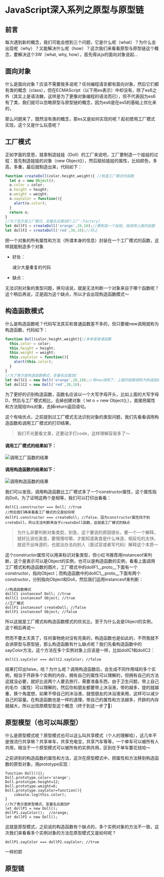 # JavaScript深入系列之原型与原型链



## 前言

每次遇到新的概念，我们可能会想到三个问题，它是什么呢（what）？为什么会出现呢（why）？又能解决什么呢（how）？这次我们来看看原型与原型链这个概念，要解决这个3W（what, why, how），首先得从js的面向对象说起...



## 面向对象

什么是面向对象？应该不需要我多说呢？任何编程语言都有面向对象，然后它们都有类的概念（class），但在ECMAScript（以下用es表示）中却没有，除了es6之外（其实上是语法糖，这样是为了更像对象编程的语法而已），但不代表因为es6有了类，我们就可以忽略原型与原型链的概念，因为es6是在es5的基础上优化来的，



那么问题来了，既然没有类的概念，那es又是如何实现的呢？起初使用工厂模式实现，这个又是什么玩意呢？

## 工厂模式

正如字面的意思，就拿制造娃娃（Doll）的工厂来说吧，工厂要制造一个娃娃的过程：首先制造娃娃的对象（new Object()），然后赋给娃娃的属性，比如颜色，多高，多重，最后就制造出来，代码如下：

```javascript
function createDoll(color,height,weight){ //制造工厂模式的函数
  let o = new Object();
  o.color = color;
  o.height = height;
  o.weight = weight;
  o.sayColor = function(){
    alert(o.color);
  }
  return o;
}
//为了显示是工厂模式，变量名后面加F(工厂：Factory)
let dollF1 = createDoll('orange',20,10);//要制造一个娃娃，就调用上面的函数
let dollF2 = createDoll('red',30,10);//同上
```

把一个对象的所有属性和方法（所谓本身的信息）封装在一个工厂模式的函数，这样就能制造多个对象

* 好处：

  减少大量重复的代码

* 缺点：

无法识别对象的类型问题，换句话说，就是无法判断一个对象来自于哪个函数呢？这个稍后再说，正是因为这个缺点，所以才会出现构造函数模式～

## 构造函数模式

什么是构造函数呢？代码写法其实和普通函数差不多的，但只要被new调用就称为构造函数，代码如下：

```javascript
function Doll(color,height,weight){//本来是普通函数
  this.color = color;
  this.height = height;
  this.weight = weight;
  this.sayColor = function(){
    alert(this.color);
  }
}
//为了表示是构造函数模式，变量名后面加C
let dollC1 = new Doll('orange',20,10);//用new调用了，上面的函数就称为构造函数
let dollC2 = new Doll('red',30,10);
```

为了更好的识别构造函数，函数名应该以一个大写字母开头，比如上面的大写字母D，然后与工厂模式相比，去掉创建对象（ let o = new Object();），直接把属性和方法赋给this对象，去掉return返回语句。

这个有啥优点，之前提到过工厂模式无法识别对象的类型问题，我们先看看调用构造函数和调用工厂模式的打印结果，

> 我们不光要看文章，还要动手打code，这样理解容易多了～


#### 调用工厂模式的结果如下：

![调用工厂函数的结果](https://user-gold-cdn.xitu.io/2020/3/26/17114c496073b115?w=1018&h=746&f=png&s=170612)


#### 调用构造函数的结果如下：


![调用构造函数的结果](https://user-gold-cdn.xitu.io/2020/3/26/17114c4de0045265?w=1018&h=1072&f=png&s=217606)

我们可以发现，调用构造函数比工厂模式多了一个constructor属性，这个属性指向Doll，为了证明这两个是相等，我们可以打印出看看：
```
dollC1.constructor === Doll; //true
//然后我们再来看看工厂模式的又是如何呢
dollF1.constructor === createDoll; //false，因为constructor属性找不到creteDoll，所以无法判断来自于createDoll函数，这就是工厂模式的缺点
```

> 为什么非要判断对象类型，别急，这个要说的原因很长，要一个一个解释，
> 就好比说吃美食，要慢慢咬嚼，才能知道美食是什么味道，相反吃的太快，就说不出味道的，也就没办法向别人（面试官或者写代码）解释这个本质～


这个constructor属性可以用来标识对象类型，但小红书推荐用instanceof来判断，这个是表示可以是Object的实例，也可以是构造函数的实例，看看上面调用工厂模式和构造函数的图片，工厂模式中的dollF1__proto__下面有一个constructor，指向Object；而构造函数中的dollC1__proto__下面有两个constructor，分别指向Object和Doll，然后我们运用instanceof来判断：

```
//构造函数模式
dollC1 instanceof Doll; //true
dollC1 instanceof Object; //true
//工厂模式
dollF1 instanceof createDoll; //false
dollF1 instanceof Object; //false
```

所以这就是工厂模式和构造函数模式的优劣比，至于为什么会是Object的实例，这个稍后再说～

然而不要太天真了，任何事物绝对没有完美的，构造函数也是如此的，不然我就不会讲原型与原型链，那么构造函数有什么缺点呢？我们先看构造函数中的sayColor方法，这个方法在多个实例对象上应该是一样，比如dollC1和dollC2：

```
dollC1.sayColor === dollC2.sayColor; //false
```
结果打印出false，哈？为什么呢？调用构造函数后，会生成不同作用域的多个实例，相当于开辟多个实例的内存，拥有自己的属性可以理解的，但拥有自己的方法这就没必要，就好比说两个人要去旅行，需要准备东西，由于卫生问题，带上自己的毛巾（属性）可以理解的，然后你和朋友都要带上沐浴液，带的越多，提的就越重，换个角度想，如果不带自己的沐浴液，就借朋友的沐浴液来用，这样可以减少自己的容量。在构造函数也是一样的道理，带自己的属性和方法越多，开辟的内存就越大，所以出现原模型型这个概念（终于到这一步了🤪）


## 原型模型（也可以叫原型）
什么是原型模式呢？原型模式也可以这么叫共享模式（个人的理解哈），这几年不是很流行共享嘛？共享单车，共享充电宝，共享汽车等等，一个单车可以被所有人共用，相当于一个原型模式可以被所有的实例共用，区别在于单车要花钱哈～

之前讲到的构造函数的属性和方法，这次在原型模式中，把属性和方法移到构造函数的原型对象，用prototype实现：
```
function Doll(){};
Doll.prototype.color='orange';
Doll.prototype.height=12;
Doll.prototype.weight=6;
Doll.prototype.sayColor=function(){
    cobsole.log(this.color);
}
//为了表示是原型模式，变量名后面加P
let dollP1 = new Doll();
dollP1.sayColor();  //orange;
let dollP2 = new Doll();
```

这就是原型模式，之前说的构造函数有个缺点的，多个实例对象的方法不一致，这次我们来看看多个实例对象的方法在原型模式又是如何呢？

```
dollP1.sayColor === dollP2.sayColor; //true
```

一样的耶

## 原型链

